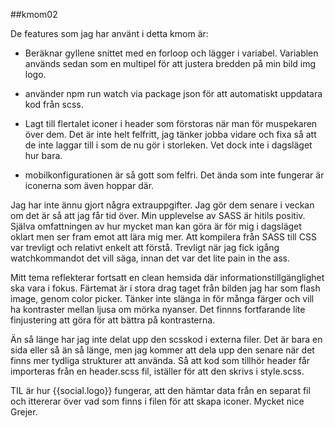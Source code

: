 ##kmom02

De features som jag har använt i detta kmom är:

* Beräknar gyllene snittet med en forloop och lägger i variabel. Variablen används sedan som en multipel för att justera bredden på min bild img logo.

* använder npm run watch via package json för att automatiskt uppdatara kod från scss.

* Lagt till flertalet iconer i header som förstoras när man för muspekaren över dem. Det är inte helt felfritt, jag tänker jobba vidare och fixa så att de inte laggar till i som de nu gör i storleken. Vet dock inte i dagsläget hur bara.

* mobilkonfigurationen är så gott som felfri. Det ända som inte fungerar är iconerna som även hoppar där.

Jag har inte ännu gjort några extrauppgifter. Jag gör dem senare i veckan om det är så att jag får tid över. Min upplevelse av SASS är hitils positiv. Själva omfattningen av hur mycket man kan göra är för mig i dagsläget oklart men ser fram emot att lära mig mer. Att kompilera från SASS till CSS var trevligt och relativt enkelt att förstå. Trevligt när jag fick igång watchkommandot det vill säga, innan det var det lite pain in the ass.

Mitt tema reflekterar fortsatt en clean hemsida där informationstillgänglighet ska vara i fokus. Färtemat är i stora drag taget från bilden jag har som flash image, genom color picker. Tänker inte slänga in för många färger och vill ha kontraster mellan ljusa om mörka nyanser. Det finnns fortfarande lite finjustering att göra för att bättra på kontrasterna.

Än så länge har jag inte delat upp den scsskod i externa filer. Det är bara en sida eller så än så länge, men jag kommer att dela upp den senare när det finns mer tydliga strukturer att använda. Så att kod som tillhör header får importeras från en header.scss fil, iställer för att den skrivs i style.scss.

TIL är hur {{social.logo}} fungerar, att den hämtar data från en separat fil och ittererar över vad som finns i filen för att skapa iconer. Mycket nice Grejer.
